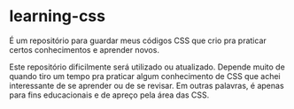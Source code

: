 # learning-css

É um repositório para guardar meus códigos CSS que crio pra praticar certos conhecimentos e aprender novos.

Este repositório dificilmente será utilizado ou atualizado. Depende muito de quando tiro um tempo pra praticar algum conhecimento de CSS que achei interessante de se aprender ou de se revisar. Em outras palavras, é apenas para fins educacionais e de apreço pela área das CSS.
